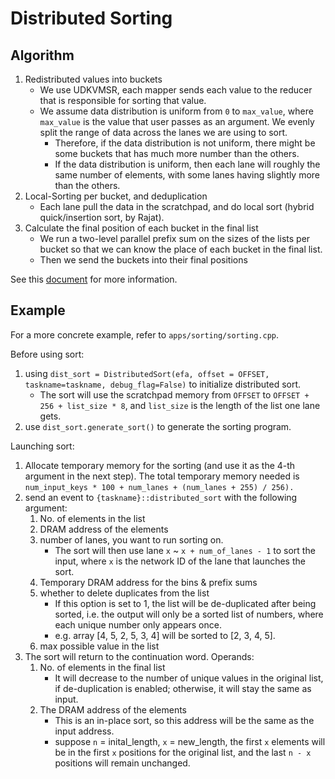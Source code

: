 # Distributed Sorting

## Algorithm

1. Redistributed values into buckets
    - We use UDKVMSR, each mapper sends each value to the reducer that is responsible for sorting that value.
    - We assume data distribution is uniform from ```0``` to ```max_value```, where `max_value` is the value that user passes as an argument. We evenly split the range of data across the lanes we are using to sort.
        - Therefore, if the data distribution is not uniform, there might be some buckets that has much more number than the others.
        - If the data distribution is uniform, then each lane will roughly the same number of elements, with some lanes having slightly more than the others.     
2. Local-Sorting per bucket, and deduplication
    - Each lane pull the data in the scratchpad, and do local sort (hybrid quick/insertion sort, by Rajat). 
3. Calculate the final position of each bucket in the final list
    - We run a two-level parallel prefix sum on the sizes of the lists per bucket so that we can know the place of each bucket in the final list.
    - Then we send the buckets into their final positions




See this [document](https://docs.google.com/document/d/1HpXowKyuDWvrsqbNvJPm9mC4rmE_LAQ7yw_wjmK-Pqs/edit) for more information.

## Example
For a more concrete example, refer to ```apps/sorting/sorting.cpp```.

Before using sort:

1. using ```dist_sort = DistributedSort(efa, offset = OFFSET, taskname=taskname, debug_flag=False)``` to initialize distributed sort. 
    -   The sort will use the scratchpad memory from ```OFFSET``` to ```OFFSET + 256 + list_size * 8```, and ```list_size``` is the length of the list one lane gets.
2. use ```dist_sort.generate_sort()``` to generate the sorting program.

Launching sort:

1. Allocate temporary memory for the sorting (and use it as the 4-th argument in the next step). The total temporary memory needed is ```num_input_keys * 100 + num_lanes + (num_lanes + 255) / 256).```
2. send an event to ```{taskname}::distributed_sort``` with the following argument:
	1. No. of elements in the list
	2. DRAM address of the elements
	3. number of lanes, you want to run sorting on.
        - The sort will then use lane ```x``` ~ ```x + num_of_lanes - 1``` to sort the input, where ```x``` is the network ID of the lane that launches the sort.
	4. Temporary DRAM address for the bins & prefix sums
	5. whether to delete duplicates from the list
        - If this option is set to 1, the list will be de-duplicated after being sorted, i.e. the output will only be a sorted list of numbers, where each unique number only appears once.
        - e.g. array [4, 5, 2, 5, 3, 4] will be sorted to [2, 3, 4, 5].
	6. max possible value in the list
3. The sort will return to the continuation word. Operands:
	1. No. of elements in the final list
        - It will decrease to the number of unique values in the original list, if de-duplication is enabled; otherwise, it will stay the same as input.
	2. The DRAM address of the elements
        - This is an in-place sort, so this address will be the same as the input address.
        - suppose `n` = inital_length, `x` = new_length, the first `x` elements will be in the first `x` positions for the original list, and the last `n - x` positions will remain unchanged.
